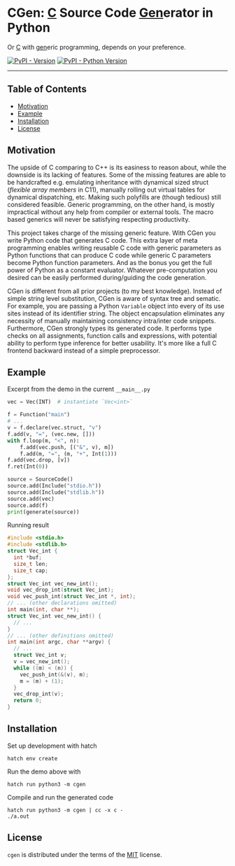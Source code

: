 # CGen: <ins>C</ins> Source Code <ins>Gen</ins>erator in Python

Or <ins>C</ins> with <ins>gen</ins>eric programming, depends on your preference.

[![PyPI - Version](https://img.shields.io/pypi/v/cgen.svg)](https://pypi.org/project/cgen)
[![PyPI - Python Version](https://img.shields.io/pypi/pyversions/cgen.svg)](https://pypi.org/project/cgen)

-----

## Table of Contents

- [Motivation](#motivation)
- [Example](#example)
- [Installation](#installation)
- [License](#license)

## Motivation

The upside of C comparing to C++ is its easiness to reason about, while the downside is its lacking of features. Some of the missing features are able to be handcrafted e.g. emulating inheritance with dynamical sized struct (*flexible array members* in C11), manually rolling out virtual tables for dynamical dispatching, etc. Making such polyfills are (though tedious) still considered feasible. Generic programming, on the other hand, is mostly impractical without any help from compiler or external tools. The macro based generics will never be satisfying respecting productivity.

This project takes charge of the missing generic feature. With CGen you write Python code that generates C code. This extra layer of meta programming enables writing reusable C code with generic parameters as Python functions that can produce C code while generic C parameters become Python function parameters. And as the bonus you get the full power of Python as a constant evaluator. Whatever pre-computation you desired can be easily performed during/guiding the code generation.

CGen is different from all prior projects (to my best knowledge). Instead of simple string level substitution, CGen is aware of syntax tree and sematic. For example, you are passing a Python `Variable` object into every of its use sites instead of its identifier string. The object encapsulation eliminates any necessity of manually maintaining consistency intra/inter code snippets. Furthermore, CGen strongly types its generated code. It performs type checks on all assignments, function calls and expressions, with potential ability to perform type inference for better usability. It's more like a full C frontend backward instead of a simple preprocessor.

## Example

Excerpt from the demo in the current `__main__.py`

```python
vec = Vec(INT)  # instantiate `Vec<int>`

f = Function("main")
# ...
v = f.declare(vec.struct, "v")
f.add(v, "=", (vec.new, []))
with f.loop(m, "<", n):
    f.add(vec.push, [("&", v), m])
    f.add(m, "=", (m, "+", Int(1)))
f.add(vec.drop, [v])
f.ret(Int(0))

source = SourceCode()
source.add(Include("stdio.h"))
source.add(Include("stdlib.h"))
source.add(vec)
source.add(f)
print(generate(source))

```

Running result

```c
#include <stdio.h>
#include <stdlib.h>
struct Vec_int {
  int *buf;
  size_t len;
  size_t cap;
};
struct Vec_int vec_new_int();
void vec_drop_int(struct Vec_int);
void vec_push_int(struct Vec_int *, int);
// ... (other declarations omitted)
int main(int, char **);
struct Vec_int vec_new_int() {
  // ...
}
// ... (other definitions omitted)
int main(int argc, char **argv) {
  // ...
  struct Vec_int v;
  v = vec_new_int();
  while ((m) < (n)) {
    vec_push_int(&(v), m);
    m = (m) + (1);
  }
  vec_drop_int(v);
  return 0;
}
```

## Installation

Set up development with hatch

```console
hatch env create
```

Run the demo above with

```console
hatch run python3 -m cgen
```

Compile and run the generated code

```console
hatch run python3 -m cgen | cc -x c -
./a.out
```

## License

`cgen` is distributed under the terms of the [MIT](https://spdx.org/licenses/MIT.html) license.
